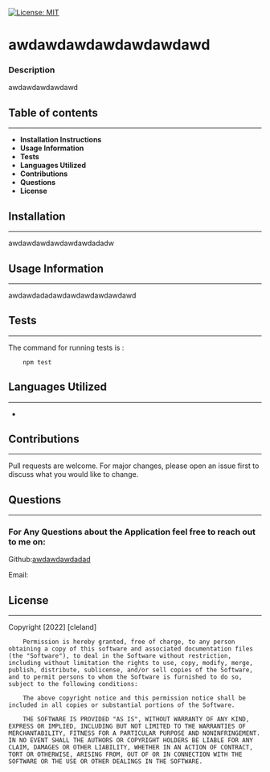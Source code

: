 
[![License: MIT](https://img.shields.io/badge/License-MIT-yellow.svg)](https://opensource.org/licenses/MIT)
# awdawdawdawdawdawdawd
### Description
awdawdawdawdawd

## Table of contents
---
- **Installation Instructions**
- **Usage Information**
- **Tests**
- **Languages Utilized**
- **Contributions**
- **Questions**
- **License**

## Installation
---
awdawdawdawdawdawdadadw

## Usage Information
---
awdawdadadawdawdawdawdawdawd

## Tests
---
The command for running tests is :


        npm test

## Languages Utilized
---

* 

## Contributions
---
Pull requests are welcome. For major changes, please open an issue first to discuss what you would like to change.

## Questions
---
### For Any Questions about the Application feel free to reach out to me on:

Github:[awdawdawdadad](https://github.com/awdawdawdadad)

Email:<awdawdawdawdawd>

## License
---
Copyright [2022] [cleland]

        Permission is hereby granted, free of charge, to any person obtaining a copy of this software and associated documentation files (the "Software"), to deal in the Software without restriction, including without limitation the rights to use, copy, modify, merge, publish, distribute, sublicense, and/or sell copies of the Software, and to permit persons to whom the Software is furnished to do so, subject to the following conditions:
        
        The above copyright notice and this permission notice shall be included in all copies or substantial portions of the Software.
        
        THE SOFTWARE IS PROVIDED "AS IS", WITHOUT WARRANTY OF ANY KIND, EXPRESS OR IMPLIED, INCLUDING BUT NOT LIMITED TO THE WARRANTIES OF MERCHANTABILITY, FITNESS FOR A PARTICULAR PURPOSE AND NONINFRINGEMENT. IN NO EVENT SHALL THE AUTHORS OR COPYRIGHT HOLDERS BE LIABLE FOR ANY CLAIM, DAMAGES OR OTHER LIABILITY, WHETHER IN AN ACTION OF CONTRACT, TORT OR OTHERWISE, ARISING FROM, OUT OF OR IN CONNECTION WITH THE SOFTWARE OR THE USE OR OTHER DEALINGS IN THE SOFTWARE.